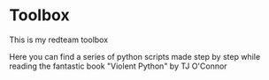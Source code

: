 # Toolbox
This is my redteam toolbox

Here you can find a series of python scripts made step by step while reading the fantastic book "Violent Python" by TJ O'Connor


